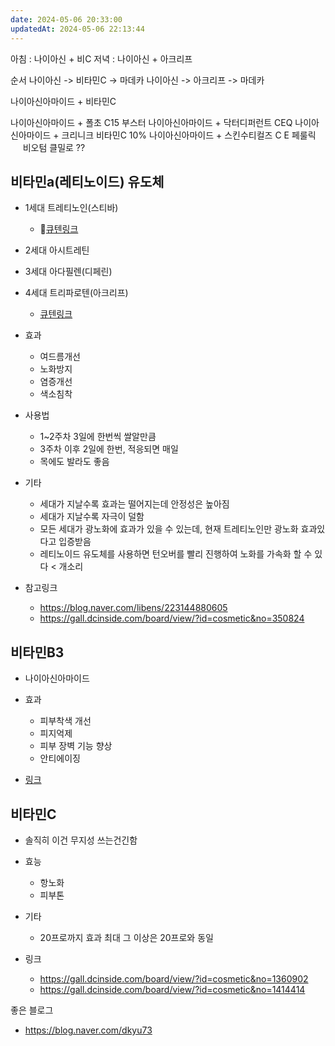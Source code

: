 ```yaml
---
date: 2024-05-06 20:33:00
updatedAt: 2024-05-06 22:13:44
---
```

아침 : 나이아신 + 비C
저녁 : 나이아신 + 아크리프

순서
나이아신 -> 비타민C -> 마데카
나이아신 -> 아크리프 -> 마데카


나이아신아마이드 + 비타민C

나이아신아마이드 + 폴초 C15 부스터
나이아신아마이드 + 닥터디퍼런트 CEQ
나이아신아마이드 + 크리니크 비타민C 10%
나이아신아마이드 + 스킨수티컬즈 C E 페룰릭
      
비오텀 클밀로 ??

## 비타민a(레티노이드) 유도체
-  1세대 트레티노인(스티바)
	- [큐텐링크](https://www.qoo10.com/g/999110786/Q167197306?__langcd=ko&__currency=KRW&app_id=QSHOP&__ar=Y)
-  2세대 아시트레틴
-  3세대 아다필렌(디페린)
-  4세대 트리파로텐(아크리프)
	- [큐텐링크](https://www.qoo10.com/g/962420364/Q167197306?__langcd=ko&__currency=KRW&app_id=QSHOP&__ar=Y)

- 효과
	- 여드름개선
	- 노화방지
	- 염증개선
	- 색소침착

- 사용법
	- 1~2주차 3일에 한번씩 쌀알만큼
	- 3주차 이후 2일에 한번, 적응되면 매일
	- 목에도 발라도 좋음
- 기타
	- 세대가 지날수록 효과는 떨어지는데 안정성은 높아짐
	- 세대가 지날수록 자극이 덜함
	- 모든 세대가 광노화에 효과가 있을 수 있는데, 현재 트레티노인만 광노화 효과있다고 입증받음
	- 레티노이드 유도체를 사용하면 턴오버를 빨리 진행하여 노화를 가속화 할 수 있다 < 개소리

- 참고링크
	- https://blog.naver.com/libens/223144880605
	- https://gall.dcinside.com/board/view/?id=cosmetic&no=350824


## 비타민B3
- 나이아신아마이드

- 효과
	- 피부착색 개선
	- 피지억제
	- 피부 장벽 기능 향상
	- 안티에이징
- [링크](https://www.paulaschoice.co.kr/expert-advice/beauty-advice-015.html)

##  비타민C
- 솔직히 이건 무지성 쓰는건긴함

- 효능
	- 항노화
	- 피부톤

- 기타
	- 20프로까지 효과 최대 그 이상은 20프로와 동일
	
- 링크
	- https://gall.dcinside.com/board/view/?id=cosmetic&no=1360902
	- https://gall.dcinside.com/board/view/?id=cosmetic&no=1414414

좋은 블로그
- https://blog.naver.com/dkyu73
